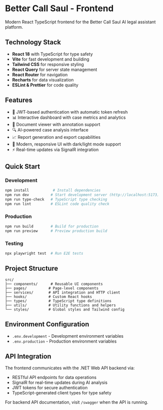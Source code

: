 # Better Call Saul - Frontend

Modern React TypeScript frontend for the Better Call Saul AI legal assistant platform.

## Technology Stack
- **React 18** with TypeScript for type safety
- **Vite** for fast development and building
- **Tailwind CSS** for responsive styling
- **React Query** for server state management
- **React Router** for navigation
- **Recharts** for data visualization
- **ESLint & Prettier** for code quality

## Features
- 🔐 JWT-based authentication with automatic token refresh
- 📊 Interactive dashboard with case metrics and analytics
- 📄 Document viewer with annotation support
- 🔍 AI-powered case analysis interface
- 📈 Report generation and export capabilities
- 🎨 Modern, responsive UI with dark/light mode support
- ⚡ Real-time updates via SignalR integration

## Quick Start

### Development
```bash
npm install           # Install dependencies
npm run dev          # Start development server (http://localhost:5173)
npm run type-check   # TypeScript type checking
npm run lint         # ESLint code quality check
```

### Production
```bash
npm run build        # Build for production
npm run preview      # Preview production build
```

### Testing
```bash
npx playwright test  # Run E2E tests
```

## Project Structure
```
src/
├── components/      # Reusable UI components
├── pages/          # Page-level components
├── services/       # API integration and HTTP client
├── hooks/          # Custom React hooks
├── types/          # TypeScript type definitions
├── utils/          # Utility functions and helpers
└── styles/         # Global styles and Tailwind config
```

## Environment Configuration
- `.env.development` - Development environment variables
- `.env.production` - Production environment variables

## API Integration
The frontend communicates with the .NET Web API backend via:
- RESTful API endpoints for data operations
- SignalR for real-time updates during AI analysis
- JWT tokens for secure authentication
- TypeScript-generated client types for type safety

For backend API documentation, visit `/swagger` when the API is running.

